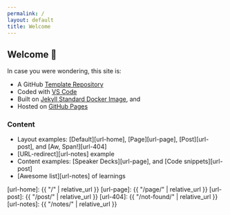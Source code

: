 ```yaml
---
permalink: /
layout: default
title: Welcome
---
```


## Welcome :vulcan_salute:

In case you were wondering, this site is:

- A GitHub [Template Repository]()
- Coded with [VS Code]()
- Built on [Jekyll Standard Docker Image](), and
- Hosted on [GitHub Pages]()

### Content

- Layout examples: [Default][url-home], [Page][url-page], [Post][url-post], and [Aw, Span!][url-404]
- [URL-redirect][url-notes] example
- Content examples: [Speaker Decks][url-page], and [Code snippets][url-post]
- [Awesome list][url-notes] of learnings

[url-home]: {{ "/" | relative_url }}
[url-page]: {{ "/page/" | relative_url }}
[url-post]: {{ "/post/" | relative_url }}
[url-404]: {{ "/not-found/" | relative_url }}
[url-notes]: {{ "/notes/" | relative_url }}